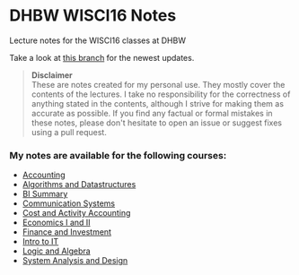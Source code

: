 # DHBW WISCI16 Notes

Lecture notes for the WISCI16 classes at DHBW

Take a look at [this branch](https://github.com/bKiraly/DHBW_WISCI16_Notes/blob/new_no/README.md) for the newest updates.

> **Disclaimer**  
> These are notes created for my personal use. They mostly cover the contents of the lectures. I take no responsibility for the correctness of anything stated in the contents, although I strive for making them as accurate as possible. If you find any factual or formal mistakes in these notes, please don't hesitate to open an issue or suggest fixes using a pull request.

### My notes are available for the following courses:

* [Accounting](https://rawgit.com/bKiraly/DHBW_WISCI16_Notes/master/HTML/Accounting.html)
* [Algorithms and Datastructures](https://rawgit.com/bKiraly/DHBW_WISCI16_Notes/master/HTML/Algorithms%20and%20Datastructures.html)
* [BI Summary](https://rawgit.com/bKiraly/DHBW_WISCI16_Notes/master/HTML/BI%20Summary.html)
* [Communication Systems](https://rawgit.com/bKiraly/DHBW_WISCI16_Notes/master/HTML/Communication%20Systems.html)
* [Cost and Activity Accounting](https://rawgit.com/bKiraly/DHBW_WISCI16_Notes/master/HTML/Cost%20and%20Activity%20Accounting.html)
* [Economics I and II](https://rawgit.com/bKiraly/DHBW_WISCI16_Notes/master/HTML/Econ.html)
* [Finance and Investment](https://rawgit.com/bKiraly/DHBW_WISCI16_Notes/master/HTML/Finance%20and%20Investment.html)
* [Intro to IT](https://rawgit.com/bKiraly/DHBW_WISCI16_Notes/master/HTML/Intro%20to%20IT.html)
* [Logic and Algebra](https://rawgit.com/bKiraly/DHBW_WISCI16_Notes/master/HTML/Logic%20and%20Algebra.html)
* [System Analysis and Design](https://rawgit.com/bKiraly/DHBW_WISCI16_Notes/master/HTML/System%20Analysis%20and%20Design.html)
